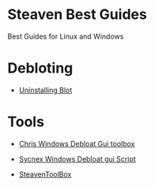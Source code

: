 # Steaven Best Guides
Best Guides for Linux and Windows


# Debloting

- [Uninstalling Blot](https://github.com/SteavenGamerYT/steaven-best-guides/tree/main/Windows/Debloting/Uninstallers)


# Tools 
- [Chris Windows Debloat Gui toolbox](https://github.com/ChrisTitusTech/win10script)


- [Sycnex Windows Debloat gui Script](https://github.com/Sycnex/Windows10Debloater)


- [SteavenToolBox](https://github.com/SteavenGamerYT/SteavenToolBox)
